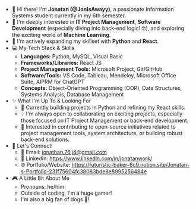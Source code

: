 - 👋 Hi there! I'm **Jonatan (@JonIsAwayy)**, a passionate Information Systems student currently in my 6th semester.
- 🚀 I'm deeply interested in **IT Project Management**, **Software Development** (especially diving into back-end logic! 🤓), and exploring the exciting world of **Machine Learning**.
- 🌱 I'm actively expanding my skillset with **Python** and **React**.
- 💻 My Tech Stack & Skills
  * **Languages:** Python, MySQL, Visual Basic
  * **Frameworks/Libraries:** React JS
  * **Project Management Tools:** Microsoft Project, Git/GitHub 
  * **Software/Tools:** VS Code, Tableau, Mendeley, Microsoft Office Suite, AIPRM for ChatGPT
  * **Concepts:** Object-Oriented Programming (OOP), Data Structures, Systems Analysis, Database Management
- ✨ What I'm Up To & Looking For
  * 🔭 Currently building projects in Python and refining my React skills.
  * 💡 I'm always open to collaborating on exciting projects, especially those focused on IT Project Management or back-end development.
  * 🤝 Interested in contributing to open-source initiatives related to project management tools, system architecture, or building robust back-end solutions.
- 🔗 Let's Connect!
  * 📧 Email: jonathan.76.j4@gmail.com
  * 💼 LinkedIn: https://www.linkedin.com/in/jonatanwork/
  * 🌐 Portfolio/Website: https://futuristic-baker-6c9.notion.site/Jonatan-s-Portfolio-231f75604fc38083bde8e8995256484e
- 🎮 A Little Bit About Me
  * Pronouns: he/him
  * Outside of coding, I'm a huge gamer!
  * I'm also a big fan of dogs 🐶!

<!---
JonnIsAwayy/JonnIsAwayy is a ✨ special ✨ repository because its `README.md` (this file) appears on your GitHub profile.
You can click the Preview link to take a look at your changes.
--->

